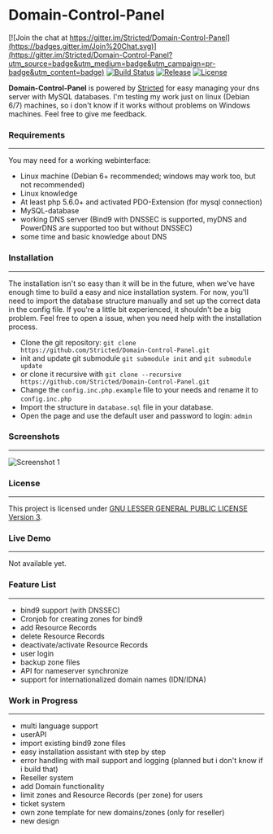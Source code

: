Domain-Control-Panel
==================

[![Join the chat at https://gitter.im/Stricted/Domain-Control-Panel](https://badges.gitter.im/Join%20Chat.svg)](https://gitter.im/Stricted/Domain-Control-Panel?utm_source=badge&utm_medium=badge&utm_campaign=pr-badge&utm_content=badge) [![Build Status](https://travis-ci.org/Stricted/Domain-Control-Panel.svg?branch=master)](https://travis-ci.org/Stricted/Domain-Control-Panel) [![Release](https://img.shields.io/github/release/Stricted/Domain-Control-Panel.svg?style=flat-square)](https://github.com/Stricted/Domain-Control-Panel/releases/latest) [![License](https://img.shields.io/badge/license-LGPLv3-brightgreen.svg?style=flat-square)](https://github.com/Stricted/Domain-Control-Panel/blob/master/LICENSE)

**Domain-Control-Panel** is powered by [Stricted](https://github.com/Stricted) for easy managing your dns server with MySQL databases. I'm testing my work just on linux (Debian 6/7) machines, so i don't know if it works without problems on Windows machines. Feel free to give me feedback.

### Requirements
---
You may need for a working webinterface:

 * Linux machine (Debian 6+ recommended; windows may work too, but not recommended)
 * Linux knowledge
 * At least php 5.6.0+ and activated PDO-Extension (for mysql connection)
 * MySQL-database
 * working DNS server (Bind9 with DNSSEC is supported, myDNS and PowerDNS are supported too but without DNSSEC)
 * some time and basic knowledge about DNS

### Installation
---
The installation isn't so easy than it will be in the future, when we've have enough time to build a easy and nice installation system. For now, you'll need to import the database structure manually and set up the correct data in the config file. If you're a little bit experienced, it shouldn't be a big problem. Feel free to open a issue, when you need help with the installation process.

 * Clone the git repository: `git clone https://github.com/Stricted/Domain-Control-Panel.git`
 * init and update git submodule `git submodule init` and `git submodule update`
 * or clone it recursive with `git clone --recursive https://github.com/Stricted/Domain-Control-Panel.git`
 * Change the `config.inc.php.example` file to your needs and rename it to `config.inc.php`
 * Import the structure in `database.sql` file in your database.
 * Open the page and use the default user and password to login: `admin`

### Screenshots
---
![Screenshot 1](https://stricted.net/img/domain_panel.png "Screenshot 1")

### License
---
This project is licensed under [GNU LESSER GENERAL PUBLIC LICENSE Version 3](https://github.com/Stricted/Domain-Control-Panel/blob/master/LICENSE).

### Live Demo
---
Not available yet.

### Feature List
---
 * bind9 support (with DNSSEC)
 * Cronjob for creating zones for bind9
 * add Resource Records
 * delete Resource Records
 * deactivate/activate Resource Records
 * user login
 * backup zone files
 * API for nameserver synchronize
 * support for internationalized domain names (IDN/IDNA)
 
### Work in Progress
---
 * multi language support
 * userAPI
 * import existing bind9 zone files
 * easy installation assistant with step by step
 * error handling with mail support and logging (planned but i don't know if i build that)
 * Reseller system
 * add Domain functionality
 * limit zones and Resource Records (per zone) for users
 * ticket system
 * own zone template for new domains/zones (only for reseller)
 * new design